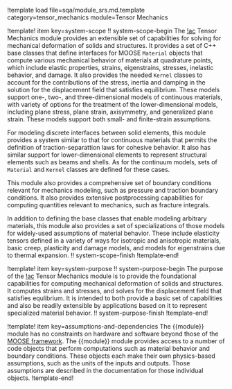 !template load file=sqa/module_srs.md.template category=tensor_mechanics module=Tensor Mechanics

!template! item key=system-scope
!! system-scope-begin
The [!ac](MOOSE) Tensor Mechanics module provides an extensible set of capabilities for solving for mechanical deformation of solids and structures. It provides a set of C++ base classes that define interfaces for MOOSE `Material` objects that compute various mechanical behavior of materials at quadrature points, which include elastic properties, strains, eigenstrains, stresses, inelastic behavior, and damage. It also provides the needed `Kernel` classes to account for the contributions of the stress, inertia and damping in the solution for the displacement field that satisfies equilibrium. These models support one-, two-, and three-dimensional models of continuous materials, with variety of options for the treatment of the lower-dimensional models, including plane stress, plane strain, axisymmetry, and generalized plane strain. These models support both small- and finite-strain assumptions.

For modeling discrete interfaces between solid elements, this module provides a system similar to that for continuous materials that permits the definition of traction-separattion laws for cohesive behavior. It also has similar support for lower-dimensional elements to represent structural elements such as beams and shells. As for the continuum models, sets of `Material` and `Kernel` classes are defined for these cases.

This module also provides a comprehensive set of boundary conditions relevant for mechanics modeling, such as pressure and traction boundary conditions. It also provides extensive postprocessing capabilities for computing quantities relevant to mechanics, such as fracture integrals.

In addition to defining the base classes that enable modeling arbitrary materials, this module also provides a set of specializations of those models for widely-used assumptions of material behavior. These include elasticity tensors defined in a variety of ways for isotropic and anisotropic materials, basic creep, plasticity and damage models, and models for eigenstrains due to thermal expansion.
!! system-scope-finish
!template-end!

!template! item key=system-purpose
!! system-purpose-begin
The purpose of the [!ac](MOOSE) Tensor Mechanics module is to provide the foundational capabilities for computing mechanical deformation of solids and structures. It computes strains and stresses, and solves for the displacement field that satisfies equlibrium. It is intended to both provide a basic set of capabilities and also be readily extensible by applications based on it to represent specialized material behavior.
!! system-purpose-finish
!template-end!

!template! item key=assumptions-and-dependencies
The {{module}} module has no constraints on hardware and software beyond those of the [MOOSE framework](framework_srs.md#assumptions-and-dependencies).
The {{module}} module provides access to a number of code objects that perform computations such as material behavior and boundary conditions. These objects each make their own physics-based assumptions, such as the units of the inputs and outputs. Those assumptions are described in the documentation for those individual objects.
!template-end!
